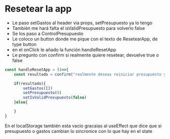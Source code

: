 # Resetear la app
- Le paso setGastos al header via props, setPresupuesto ya lo tengo
- También me hará falta el isValidPresupuesto para volverlo false
- Se los paso a ControlPresupuesto
- Le coloco un button donde me pique con el texto de ResetearApp, de type button
- en el onClick le añado la función handleResetApp
- Le pregunto con confirm si realmente quiere resetear, devuelve true o false


~~~~jsx
const handleResetApp = ()=>{
    const resultado = confirm("realmente deseas reiniciar presupuesto y gastos?")

    if(resultado){
        setGastos([])
        setPresupuesto(0)
        setIsValidPresupuesto(false)
    }else{

    }
}
~~~~
En el localStorage también esta vacío gracaias al useEffect que dice que si presupuesto o gastos cambian lo sincronice con lo que hay en el state
